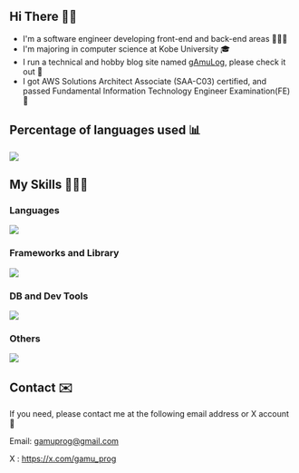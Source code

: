 ## Hi There 👋🏻

- I'm a software engineer developing front-end and back-end areas 🧑🏻‍💻
- I'm majoring in computer science at Kobe University 🎓
- I run a technical and hobby blog site named [gAmuLog](https://www.gamulog.com/), please check it out 👀
- I got AWS Solutions Architect Associate (SAA-C03) certified, and passed Fundamental Information Technology Engineer Examination(FE) 📝

## Percentage of languages used 📊

![](https://github-readme-stats.vercel.app/api/top-langs/?username=gamuprog&layout=compact&theme=dracula&cache_seconds=1)

## My Skills 🧑🏻‍💻

### Languages
<img src="https://skillicons.dev/icons?i=bash,html,css,js,typescript,go,c,cpp,py"/>

### Frameworks and Library
<img src="https://skillicons.dev/icons?i=react,next,tailwind,emotion,vite,jest"/>

### DB and Dev Tools
<img src="https://skillicons.dev/icons?i=mysql,supabase,git,gitlab,github,githubactions,aws,docker"/>

### Others
<img src="https://skillicons.dev/icons?i=figma,ai,ps,pr,nodejs,linux,matlab,npm,notion,postman,powershell,r,stackoverflow,scala,unity,unreal,vim"/>

## Contact ✉️
If you need, please contact me at the following email address or X account 🙌

Email: gamuprog@gmail.com

X    : https://x.com/gamu_prog
